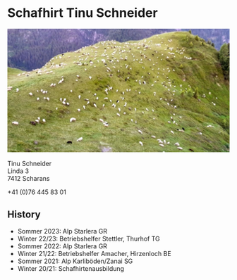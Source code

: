 # Schafhirt Tinu Schneider

![sheep](sheep.jpg)


Tinu Schneider    
Linda 3    
7412 Scharans

+41 (0)76 445 83 01



## History

- Sommer 2023: Alp Starlera GR
- Winter 22/23: Betriebshelfer Stettler, Thurhof TG
- Sommer 2022: Alp Starlera GR
- Winter 21/22: Betriebshelfer Amacher, Hirzenloch BE
- Sommer 2021: Alp Karliböden/Zanai SG
- Winter 20/21: Schafhirtenausbildung

